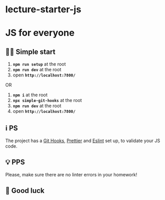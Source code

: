# lecture-starter-js

# JS for everyone

## 🏃‍♂️ Simple start

1. **`npm run setup`** at the root
2. **`npm run dev`** at the root
3. open **`http://localhost:7800/`**

OR

1. **`npm i`** at the root
2. **`npx simple-git-hooks`** at the root
3. **`npm run dev`** at the root
4. open **`http://localhost:7800/`**

## ℹ️ PS

The project has a [Git Hooks](https://www.atlassian.com/git/tutorials/git-hooks), [Prettier](https://prettier.io/) and [Eslint](https://eslint.org/) set up, to validate your JS code.

## 💡 PPS

Please, make sure there are no linter errors in your homework!

## 🤞 Good luck